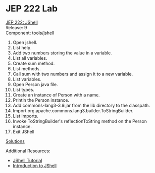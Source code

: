 # JEP 222 Lab
[JEP 222: JShell](https://openjdk.java.net/jeps/222)<br>
Release: 9 <br>
Component: tools/jshell

1. Open jshell.
1. List help.
1. Add two numbers storing the value in a variable.
1. List all variables.
1. Create sum method.
1. List methods.
1. Call sum with two numbers and assign it to a new variable.
1. List variables.
1. Open Person java file.
1. List types.
1. Create an instance of Person with a name.
1. Println the Person instance.
1. Add commons-lang3-3.9.jar from the lib directory to the classpath.
1. Import org.apache.commons.lang3.builder.ToStringBuilder.
1. List imports.
1. Invoke ToStringBuilder's reflectionToString method on the Person instance.
1. Exit JShell       

[Solutions](SOLUTIONS.md)

Additional Resources:
* [JShell Tutorial](http://cr.openjdk.java.net/~rfield/tutorial/JShellTutorial.html)
* [Introduction to JShell](https://docs.oracle.com/javase/9/jshell/introduction-jshell.htm)  